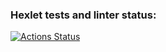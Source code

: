 ### Hexlet tests and linter status:
[![Actions Status](https://github.com/grafwaller/frontend-project-46/workflows/hexlet-check/badge.svg)](https://github.com/grafwaller/frontend-project-46/actions)